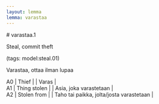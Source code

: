 ```yaml
---
layout: lemma
lemma: varastaa
---
```


<div class="sense">
# <span class="sensename">varastaa.1</span>

<span class="description">Steal, commit theft</span>

(tags: model:steal.01)

<span class="description">Varastaa, ottaa ilman lupaa</span>

A0 | Thief |   | Varas |  
A1 | Thing stolen |   | Asia, joka varastetaan |  
A2 | Stolen from |   | Taho tai paikka, jolta/josta varastetaan |  

</div>

